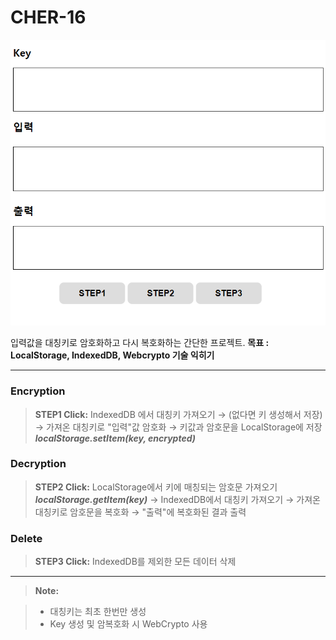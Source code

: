 # CHER-16

![](cher-16.PNG)

입력값을 대칭키로 암호화하고 다시 복호화하는 간단한 프로젝트.
**목표 : LocalStorage, IndexedDB, Webcrypto 기술 익히기**

----------

### Encryption

> **STEP1 Click:**
> IndexedDB 에서 대칭키 가져오기 → (없다면 키 생성해서 저장)
→ 가져온 대칭키로 "입력"값 암호화 → 키값과 암호문을 LocalStorage에 저장
***localStorage.setItem(key, encrypted)***

### Decryption

> **STEP2 Click:**
> LocalStorage에서 키에 매칭되는 암호문 가져오기
***localStorage.getItem(key)***
→ IndexedDB에서 대칭키 가져오기 → 가져온 대칭키로 암호문을 복호화
→ "출력"에 복호화된 결과 출력

### Delete

> **STEP3 Click:**
> IndexedDB를 제외한 모든 데이터 삭제

----------

> **Note:**

> - 대칭키는 최초 한번만 생성
> - Key 생성 및 암복호화 시 WebCrypto 사용
